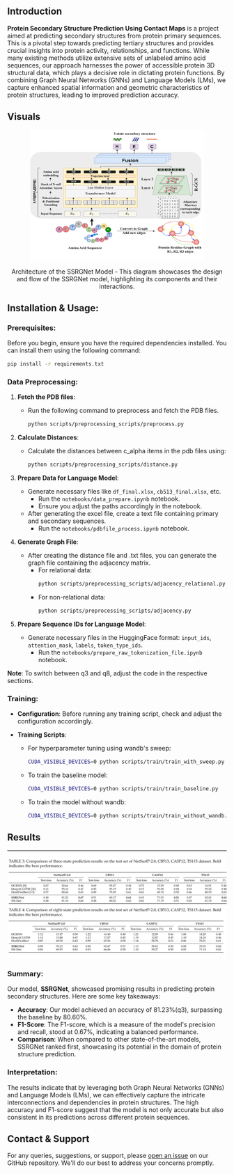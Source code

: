 ## Introduction

**Protein Secondary Structure Prediction Using Contact Maps** is a project aimed at predicting secondary structures from protein primary sequences. This is a pivotal step towards predicting tertiary structures and provides crucial insights into protein activity, relationships, and functions. While many existing methods utilize extensive sets of unlabeled amino acid sequences, our approach harnesses the power of accessible protein 3D structural data, which plays a decisive role in dictating protein functions. By combining Graph Neural Networks (GNNs) and Language Models (LMs), we capture enhanced spatial information and geometric characteristics of protein structures, leading to improved prediction accuracy.

## Visuals

<p align="center">
  <img src="assets/architecture.jpg" alt="Architecture of the Model" width="400" height="300">
</p>
<p align="center">
  Architecture of the SSRGNet Model - This diagram showcases the design and flow of the SSRGNet model, highlighting its components and their interactions.
</p>


## Installation & Usage:

### Prerequisites:
Before you begin, ensure you have the required dependencies installed. You can install them using the following command:
```bash
pip install -r requirements.txt
```

### Data Preprocessing:

1. **Fetch the PDB files**:
   - Run the following command to preprocess and fetch the PDB files.
     ```bash
     python scripts/preprocessing_scripts/preprocess.py
     ```

2. **Calculate Distances**:
   - Calculate the distances between c_alpha items in the pdb files using:
     ```bash
     python scripts/preprocessing_scripts/distance.py
     ```

3. **Prepare Data for Language Model**:
   - Generate necessary files like `df_final.xlsx`, `cb513_final.xlsx`, etc.
     - Run the `notebooks/data_prepare.ipynb` notebook.
     - Ensure you adjust the paths accordingly in the notebook.
   - After generating the excel file, create a text file containing primary and secondary sequences.
     - Run the `notebooks/pdbfile_process.ipynb` notebook.

4. **Generate Graph File**:
   - After creating the distance file and .txt files, you can generate the graph file containing the adjacency matrix.
     - For relational data:
       ```bash
       python scripts/preprocessing_scripts/adjacency_relational.py
       ```
     - For non-relational data:
       ```bash
       python scripts/preprocessing_scripts/adjacency.py
       ```

5. **Prepare Sequence IDs for Language Model**:
   - Generate necessary files in the HuggingFace format: `input_ids`, `attention_mask`, `labels`, `token_type_ids`.
     - Run the `notebooks/prepare_raw_tokenization_file.ipynb` notebook.

**Note**: To switch between q3 and q8, adjust the code in the respective sections.

### Training:

- **Configuration**: Before running any training script, check and adjust the configuration accordingly.

- **Training Scripts**:
  - For hyperparameter tuning using wandb's sweep:
    ```bash
    CUDA_VISIBLE_DEVICES=0 python scripts/train/train_with_sweep.py
    ```
  - To train the baseline model:
    ```bash
    CUDA_VISIBLE_DEVICES=0 python scripts/train/train_baseline.py
    ```
  - To train the model without wandb:
    ```bash
    CUDA_VISIBLE_DEVICES=0 python scripts/train/train_without_wandb.py
    ```

## Results
-----------------
![Results Table](assets/Result.png)
### Summary:

Our model, **SSRGNet**, showcased promising results in predicting protein secondary structures. Here are some key takeaways:

- **Accuracy**: Our model achieved an accuracy of 81.23%(q3), surpassing the baseline by 80.60%.
- **F1-Score**: The F1-score, which is a measure of the model's precision and recall, stood at 0.67%, indicating a balanced performance.
- **Comparison**: When compared to other state-of-the-art models, SSRGNet ranked first, showcasing its potential in the domain of protein structure prediction.

### Interpretation:

The results indicate that by leveraging both Graph Neural Networks (GNNs) and Language Models (LMs), we can effectively capture the intricate interconnections and dependencies in protein structures. The high accuracy and F1-score suggest that the model is not only accurate but also consistent in its predictions across different protein sequences.

## Contact & Support

For any queries, suggestions, or support, please [open an issue](https://github.com/SamarthGarg09/protein-secondary-structure-prediction/issues/new) on our GitHub repository. We'll do our best to address your concerns promptly.
